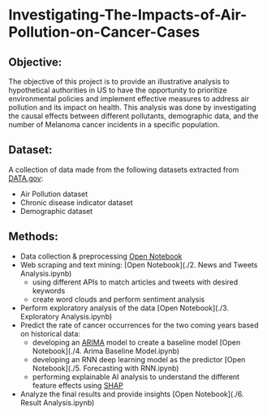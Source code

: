 # Investigating-The-Impacts-of-Air-Pollution-on-Cancer-Cases

## Objective:
The objective of this project is to provide an illustrative analysis to hypothetical authorities in US to have the opportunity to prioritize environmental policies and implement effective measures to address air pollution and its impact on health. This analysis was done by investigating the causal effects between different pollutants, demographic data, and the number of Melanoma cancer incidents in a specific population.

## Dataset:
A collection of data made from the following datasets extracted from [DATA.gov](https://data.gov/):
* Air Pollution dataset
* Chronic disease indicator dataset
* Demographic dataset

## Methods:
* Data collection & preprocessing [Open Notebook](https://github.com/MiladMt11/Investigating-The-Impacts-of-Air-Pollution-on-Cancer-Cases/blob/9d3470a39f04b5059e2692afca616679485a5d2f/1.%20Preprocessing.ipynb)
* Web scraping and text mining: [Open Notebook](./2. News and Tweets Analysis.ipynb)
  - using different APIs to match articles and tweets with desired keywords
  - create word clouds and perform sentiment analysis
* Perform exploratory analysis of the data [Open Notebook](./3. Exploratory Analysis.ipynb)
* Predict the rate of cancer occurrences for the two coming years based on historical data:
  - developing an [ARIMA](https://en.wikipedia.org/wiki/Autoregressive_integrated_moving_average) model to create a baseline model [Open Notebook](./4. Arima Baseline Model.ipynb)
  - developing an RNN deep learning model as the predictor [Open Notebook](./5. Forecasting with RNN.ipynb)
  - performing explainable AI analysis to understand the different feature effects using [SHAP](https://shap.readthedocs.io/en/latest/)
* Analyze the final results and provide insights [Open Notebook](./6. Result Analysis.ipynb)
